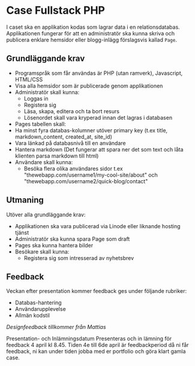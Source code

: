 # Case Fullstack PHP
I caset ska en applikation kodas som lagrar data i en relationsdatabas. Applikationen fungerar för att en administratör ska kunna skriva och publicera enklare hemsidor eller blogg-inlägg förslagsvis kallad `Page`.

## Grundläggande krav
- Programspråk som får användas är PHP (utan ramverk), Javascript, HTML/CSS
- Visa alla hemsidor som är publicerade genom applikationen
- Administratör skall kunna:
  - Loggas in
  - Registera sig
  - Läsa, skapa, editera och ta bort resurs
  - Lösenordet skall vara kryperad innan det lagras i databasen
 - Pages tabellen skall:
  - Ha minst fyra databas-kolumner utöver primary key (t.ex title, markdown_content, created_at, site_id)
  - Vara länkad på databasnivå till en användare
  - Hantera markdown (Det fungerar att spara ner det som text och låta klienten parsa markdown till html)
- Användare skall kunna:
  - Besöka flera olika användares sidor t.ex "thewebapp.com/username1/my-cool-site/about" och "thewebapp.com/username2/quick-blog/contact"
  
## Utmaning
Utöver alla grundläggande krav:
- Applikationen ska vara publicerad via Linode eller liknande hosting tjänst
- Administratör ska kunna spara Page som draft
- Pages ska kunna hantera bilder
- Besökare skall kunna:
  - Registera sig som intresserad av nyhetsbrev
 
## Feedback
Veckan efter presentation kommer feedback ges under följande rubriker:

- Databas-hantering
- Användarupplevelse
- Allmän kodstil

*Designfeedback tillkommer från Mattias*

Presentation- och Inlämningsdatum
Presenteras och in lämning för feedback 4 april kl 8.45. Tiden 4e till 6de april är feedbackperiod då ni får feedback, ni kan under tiden jobba med er portfolio och göra klart gamla case.
